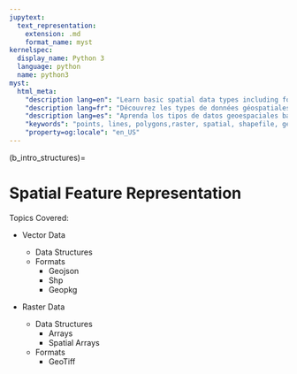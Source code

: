 ```yaml
---
jupytext:
  text_representation:
    extension: .md
    format_name: myst
kernelspec:
  display_name: Python 3
  language: python
  name: python3
myst:
  html_meta:
    "description lang=en": "Learn basic spatial data types including for points, lines and polygons as well as raster data."
    "description lang=fr": "Découvrez les types de données géospatiales de base, y compris pour les points, les lignes et les polygones, ainsi que les données raster."
    "description lang=es": "Aprenda los tipos de datos geoespaciales básicos que incluyen puntos, líneas y polígonos, así como datos ráster."
    "keywords": "points, lines, polygons,raster, spatial, shapefile, geojson"
    "property=og:locale": "en_US"
---
```


(b_intro_structures)=

# Spatial Feature Representation

Topics Covered:
- Vector Data
    - Data Structures
    - Formats
        - Geojson
        - Shp
        - Geopkg

- Raster Data
    - Data Structures
        - Arrays 
        - Spatial Arrays
    - Formats
        - GeoTiff
